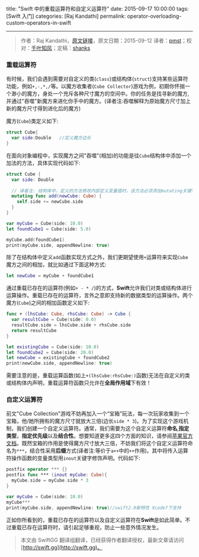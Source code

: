title: "Swift 中的重载运算符和自定义运算符"
date: 2015-09-17 10:00:00
tags: [Swift 入门]
categories: [Raj Kandathi]
permalink: operator-overloading-custom-operators-in-swift

---
> 作者：Raj Kandathi，[原文链接](http://rajkandathi.com/operator-overloading-custom-operators-in-swift/)，原文日期：2015-09-12
> 译者：[pmst](http://www.jianshu.com/users/596f2ba91ce9/latest_articles)；校对：[千叶知风](http://weibo.com/xiaoxxiao)；定稿：[shanks](http://codebuild.me/)
  







  

### 重载运算符

有时候，我们会遇到需要对自定义的类(`class`)或结构体(`struct`)支持某些运算符功能，例如`+,-,*,/`等。以魔方收集者(`Cube Collector`)游戏为例，初期你怀揣一个渺小的魔方，身处一个充斥各种尺寸魔方的空间中。你的任务是找寻新的魔方,并通过"吞噬"新魔方来进化你手中的魔方。(译者注:吞噬解释为原始魔方尺寸加上新的魔方尺寸得到进化后的魔方)
<!--more-->

魔方(`Cube`)类定义如下:

```swift
struct Cube{
  var side:Double	//定义魔方边长
}
```

在面向对象编程中，实现魔方之间"吞噬"(相加)的功能是往`Cube`结构体中添加一个加法的方法，具体实现代码如下:      

```swift
struct Cube {
  var side: Double
   	
  // 译者注: 结构体中，定义的方法修改内部定义变量值时，该方法必须添加mutating关键字
  mutating func add(newCube: Cube) {
    self.side += newCube.side
  }
}

var myCube = Cube(side: 10.0)		
let foundCube1 = Cube(side: 5.0)

myCube.add(foundCube1)
print(myCube.side, appendNewline: true)
```

除了在结构体中定义`add`函数实现方式之外，我们更期望使用`+`运算符来实现`Cube`魔方之间的相加，就比如通过下面这种方式:

```swift
let newCube = myCube + foundCube1
```

通过重载已存在的运算符(例如`+ - * /`)的方式，**Swift**允许我们对类或结构体进行运算操作。重载已存在的运算符，言外之意即支持新的数据类型的运算操作。两个魔方(`Cube`)之间的相加函数定义如下: 

```swift
func + (lhsCube: Cube, rhsCube: Cube) -> Cube {
  var resultCube = Cube(side: 0.0)
  resultCube.side = lhsCube.side + rhsCube.side
  return resultCube
}

let existingCube = Cube(side: 10.0)
let foundCube2 = Cube(side: 20.0)
let newCube = existingCube + foundCube2
print(newCube.side, appendNewline: true)
```

需要注意的是，重载运算函数(如上`+(lhsCube:rhsCube:)`函数)无法在自定义的类或结构体内声明，重载运算符函数只允许在**全局作用域**下有效！

### 自定义运算符

前文"Cube Collection"游戏不妨再加入一个“宝箱”玩法，每一次玩家收集到一个宝箱，他/她所拥有的魔方尺寸就放大三倍(边长`side * 3`)。为了实现这个游戏机制，我们创建一个自定义运算符。通常，我们需要为这个自定义运算符**命名**,**指定类型**，**指定优先级**以及**结合性**。想要知道更多这四个方面的知识，请参阅[苹果官方文档](http://wiki.jikexueyuan.com/project/swift/chapter2/25_Advanced_Operators.html)。既然宝箱的作用是使得魔方尺寸放大三倍，不妨我们将这个自定义运算符命名为`***`，结合性采用**后缀**方式(译者注:等价于`a++`中的`++`作用)。其中将传入运算符操作函数的变量类型用`inout`关键字修饰声明。代码如下:      

``` swift
postfix operator *** {}
postfix func *** (inout myCube: Cube){
  myCube.side = myCube.side * 3
}

var myCube = Cube(side: 10.0)
myCube***
print(myCube.side, appendNewline: true)//swift2.0新特性 Xcode7下支持
```

正如你所看到的，重载已存在的运算符以及自定义运算符在**Swift**是如此简单。不过重载已存在运算符时，请引起足够重视，防止一些意外情况发生。
> 本文由 SwiftGG 翻译组翻译，已经获得作者翻译授权，最新文章请访问 [http://swift.gg](http://swift.gg)。